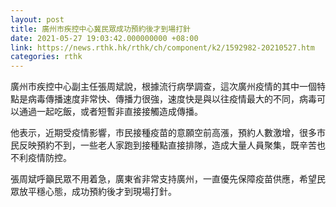 ```yaml
---
layout: post
title: 廣州市疾控中心冀民眾成功預約後才到場打針
date: 2021-05-27 19:03:42.000000000 +08:00
link: https://news.rthk.hk/rthk/ch/component/k2/1592982-20210527.htm
categories: rthk
---
```


廣州市疾控中心副主任張周斌說，根據流行病學調查，這次廣州疫情的其中一個特點是病毒傳播速度非常快、傳播力很強，速度快是與以往疫情最大的不同，病毒可以通過一起吃飯，或者短暫非直接接觸造成傳播。

他表示，近期受疫情影響，市民接種疫苗的意願空前高漲，預約人數激增，很多市民反映預約不到，一些老人家跑到接種點直接排隊，造成大量人員聚集，既辛苦也不利疫情防控。

張周斌呼籲民眾不用着急，廣東省非常支持廣州，一直優先保障疫苗供應，希望民眾放平穩心態，成功預約後才到現場打針。
